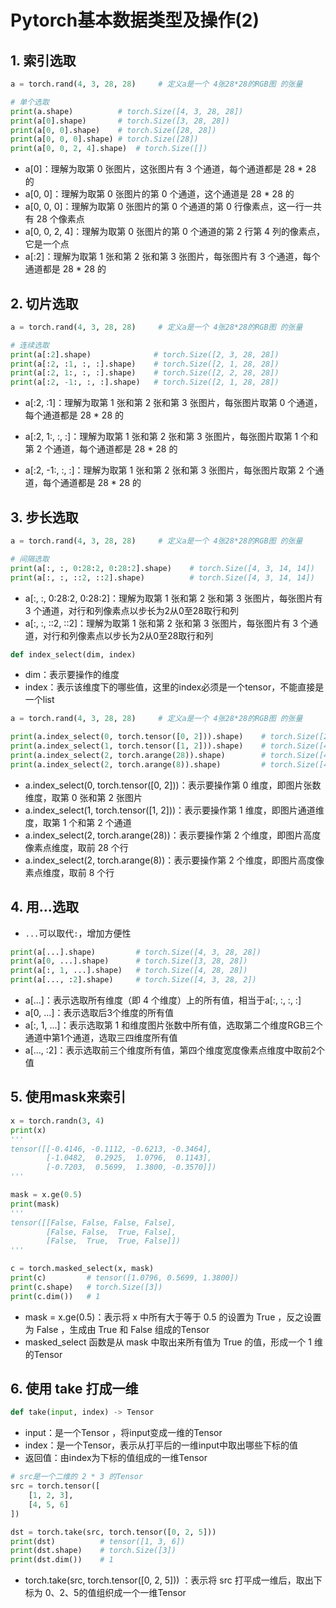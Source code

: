 # Pytorch基本数据类型及操作(2)

## 1. 索引选取

```python
a = torch.rand(4, 3, 28, 28)     # 定义a是一个 4张28*28的RGB图 的张量

# 单个选取
print(a.shape)          # torch.Size([4, 3, 28, 28])
print(a[0].shape)       # torch.Size([3, 28, 28])
print(a[0, 0].shape)    # torch.Size([28, 28])
print(a[0, 0, 0].shape) # torch.Size([28])
print(a[0, 0, 2, 4].shape)  # torch.Size([])
```

* a[0]：理解为取第 0 张图片，这张图片有 3 个通道，每个通道都是 28 * 28 的
* a[0, 0]：理解为取第 0 张图片的第 0 个通道，这个通道是 28 * 28 的
* a[0, 0, 0]：理解为取第 0 张图片的第 0 个通道的第 0 行像素点，这一行一共有 28 个像素点
* a[0, 0, 2, 4]：理解为取第 0 张图片的第 0 个通道的第 2 行第 4 列的像素点，它是一个点
* a[:2]：理解为取第 1 张和第 2 张和第 3 张图片，每张图片有 3 个通道，每个通道都是 28 * 28 的

## 2. 切片选取

```python
a = torch.rand(4, 3, 28, 28)     # 定义a是一个 4张28*28的RGB图 的张量

# 连续选取
print(a[:2].shape)              # torch.Size([2, 3, 28, 28])
print(a[:2, :1, :, :].shape)    # torch.Size([2, 1, 28, 28])
print(a[:2, 1:, :, :].shape)    # torch.Size([2, 2, 28, 28])
print(a[:2, -1:, :, :].shape)   # torch.Size([2, 1, 28, 28])
```

* a[:2, :1]：理解为取第 1 张和第 2 张和第 3 张图片，每张图片取第 0 个通道，每个通道都是 28 * 28 的

* a[:2, 1:, :, :]：理解为取第 1 张和第 2 张和第 3 张图片，每张图片取第 1 个和第 2 个通道，每个通道都是 28 * 28 的

* a[:2, -1:, :, :]：理解为取第 1 张和第 2 张和第 3 张图片，每张图片取第 2 个通道，每个通道都是 28 * 28 的

  

##  3. 步长选取

```python
a = torch.rand(4, 3, 28, 28)     # 定义a是一个 4张28*28的RGB图 的张量

# 间隔选取
print(a[:, :, 0:28:2, 0:28:2].shape)    # torch.Size([4, 3, 14, 14])
print(a[:, :, ::2, ::2].shape)          # torch.Size([4, 3, 14, 14])
```

* a[:, :, 0:28:2, 0:28:2]：理解为取第 1 张和第 2 张和第 3 张图片，每张图片有 3 个通道，对行和列像素点以步长为2从0至28取行和列
* a[:, :, ::2, ::2]：理解为取第 1 张和第 2 张和第 3 张图片，每张图片有 3 个通道，对行和列像素点以步长为2从0至28取行和列



```python
def index_select(dim, index) 
```

* dim：表示要操作的维度
* index：表示该维度下的哪些值，这里的index必须是一个tensor，不能直接是一个list

```python
a = torch.rand(4, 3, 28, 28)     # 定义a是一个 4张28*28的RGB图 的张量

print(a.index_select(0, torch.tensor([0, 2])).shape)    # torch.Size([2, 3, 28, 28])
print(a.index_select(1, torch.tensor([1, 2])).shape)    # torch.Size([4, 2, 28, 28])
print(a.index_select(2, torch.arange(28)).shape)        # torch.Size([4, 3, 28, 28])
print(a.index_select(2, torch.arange(8)).shape)         # torch.Size([4, 3, 8, 28])
```

* a.index_select(0, torch.tensor([0, 2]))：表示要操作第 0 维度，即图片张数维度，取第 0 张和第 2 张图片
* a.index_select(1, torch.tensor([1, 2]))：表示要操作第 1 维度，即图片通道维度，取第 1 个和第 2 个通道
* a.index_select(2, torch.arange(28))：表示要操作第 2 个维度，即图片高度像素点维度，取前 28 个行
* a.index_select(2, torch.arange(8))：表示要操作第 2 个维度，即图片高度像素点维度，取前 8 个行

## 4. 用...选取

* `...`可以取代`:`，增加方便性

```python
print(a[...].shape) 		# torch.Size([4, 3, 28, 28])
print(a[0, ...].shape) 		# torch.Size([3, 28, 28])
print(a[:, 1, ...].shape) 	# torch.Size([4, 28, 28])
print(a[..., :2].shape) 	# torch.Size([4, 3, 28, 2])
```

* a[...]：表示选取所有维度（即 4 个维度）上的所有值，相当于a[:, :, :, :]
* a[0, ...]：表示选取后3个维度的所有值
* a[:, 1, ...]：表示选取第 1 和维度图片张数中所有值，选取第二个维度RGB三个通道中第1个通道，选取三四维度所有值
* a[..., :2]：表示选取前三个维度所有值，第四个维度宽度像素点维度中取前2个值

## 5. 使用mask来索引

```python
x = torch.randn(3, 4)
print(x)
'''
tensor([[-0.4146, -0.1112, -0.6213, -0.3464],
        [-1.0482,  0.2925,  1.0796,  0.1143],
        [-0.7203,  0.5699,  1.3800, -0.3570]])
'''

mask = x.ge(0.5)	
print(mask)
'''
tensor([[False, False, False, False],
        [False, False,  True, False],
        [False,  True,  True, False]])
'''

c = torch.masked_select(x, mask)
print(c)         # tensor([1.0796, 0.5699, 1.3800])
print(c.shape)   # torch.Size([3])
print(c.dim())   # 1
```

* mask = x.ge(0.5)：表示将 x 中所有大于等于 0.5 的设置为 True ，反之设置为 False ，生成由 True 和 False 组成的Tensor
* masked_select 函数是从 mask 中取出来所有值为 True 的值，形成一个 1 维的Tensor

## 6.  使用 take 打成一维

```python
def take(input, index) -> Tensor
```

* input：是一个Tensor ，将input变成一维的Tensor
* index：是一个Tensor，表示从打平后的一维input中取出哪些下标的值
* 返回值：由index为下标的值组成的一维Tensor

```python
# src是一个二维的 2 * 3 的Tensor
src = torch.tensor([
    [1, 2, 3],
    [4, 5, 6]
])

dst = torch.take(src, torch.tensor([0, 2, 5]))  
print(dst)          # tensor([1, 3, 6])
print(dst.shape)    # torch.Size([3])
print(dst.dim())    # 1
```

* torch.take(src, torch.tensor([0, 2, 5])) ：表示将 src 打平成一维后，取出下标为 0、2、5的值组织成一个一维Tensor